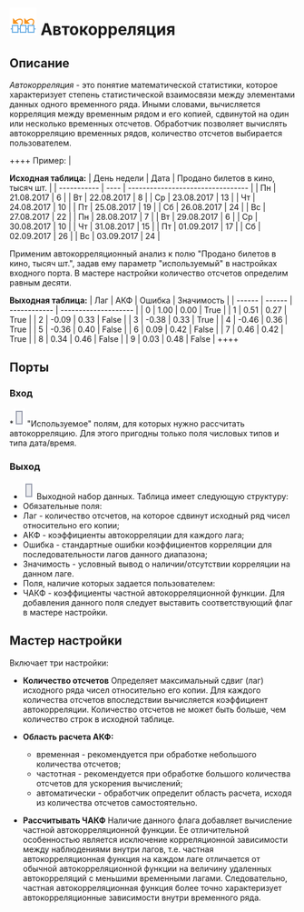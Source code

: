 # ![](../../media/app/processors/transformation/autocorrelation.svg) Автокорреляция

## Описание

*Автокорреляция* - это понятие математической статистики, которое характеризует степень статистической взаимосвязи между элементами данных одного временного ряда. Иными словами, вычисляется корреляция между временным рядом и его копией, сдвинутой на один или несколько временных отсчетов. Обработчик позволяет вычислять автокорреляцию временных рядов, количество отсчетов выбирается пользователем.

++++ Пример: |

**Исходная таблица:**
 | День недели | Дата | Продано билетов в кино, тысяч шт. |
 | ----------- | ---- | --------------------------------- |
 | Пн | 21.08.2017 | 6 |
 | Вт | 22.08.2017 | 8 |
 | Ср | 23.08.2017 | 13 |
 | Чт | 24.08.2017 | 10 |
 | Пт | 25.08.2017 | 19 |
 | Сб | 26.08.2017 | 24 |
 | Вс | 27.08.2017 | 22 |
 | Пн | 28.08.2017 | 7 |
 | Вт | 29.08.2017 | 6 |
 | Ср | 30.08.2017 | 10 |
 | Чт | 31.08.2017 | 15 |
 | Пт | 01.09.2017 | 17 |
 | Сб | 02.09.2017 | 26 |
 | Вс | 03.09.2017 | 24 |

Применим автокорреляционный анализ к полю "Продано билетов в кино, тысяч шт.", задав ему параметр "используемый" в настройках входного порта. В мастере настройки количество отсчетов определим равным десяти.

**Выходная таблица:**
 | Лаг | АКФ | Ошибка | Значимость |
 | ------ | ------ | ------------ | -------------------- |
 | 0 | 1.00 | 0.00 | True |
 | 1 | 0.51 | 0.27 | True |
 | 2 | -0.09 | 0.33 | False |
 | 3 | -0.38 | 0.33 | True |
 | 4 | -0.46 | 0.36 | True |
 | 5 | -0.36 | 0.40 | False |
 | 6 | 0.09 | 0.42 | False |
 | 7 | 0.46 | 0.42 | True |
 | 8 | 0.34 | 0.46 | False |
 | 9 | 0.03 | 0.48 | False |
++++

## Порты

### Вход

 *![](../../media/app/icons/ports/output_table_inactive.svg) "Используемое" полям, для которых нужно рассчитать автокорреляцию. Для этого пригодны только поля числовых типов и типа дата/время.

### Выход

* ![](../../media/app/icons/ports/output_table_inactive.svg) Выходной набор данных. Таблица имеет следующую структуру:
* Обязательные поля:
* Лаг - количество отсчетов, на которое сдвинут исходный ряд чисел относительно его копии;
* АКФ - коэффициенты автокорреляции для каждого лага;
* Ошибка - стандартные ошибки коэффициентов корреляции для последовательности лагов данного диапазона;
* Значимость - условный вывод о наличии/отсутствии корреляции на данном лаге.
* Поля, наличие которых задается пользователем:
* ЧАКФ - коэффициенты частной автокорреляционной функции. Для добавления данного поля следует выставить соответствующий флаг в мастере настройки.

## Мастер настройки

Включает три настройки:

* **Количество отсчетов** Определяет максимальный сдвиг (лаг) исходного ряда чисел относительно его копии. Для каждого количества отсчетов впоследствии вычисляется коэффициент автокорреляции. Количество отсчетов не может быть больше, чем количество строк в исходной таблице.

* **Область расчета АКФ:**
  * временная - рекомендуется при обработке небольшого количества отсчетов;
  * частотная - рекомендуется при обработке большого количества отсчетов для ускорения вычислений;
  * автоматически - обработчик определит область расчета, исходя из количества отсчетов самостоятельно.

* **Рассчитывать ЧАКФ** Наличие данного флага добавляет вычисление частной автокорреляционной функции. Ее отличительной особенностью является исключение корреляционной зависимости между наблюдениями внутри лагов, т.е. частная автокорреляционная функция на каждом лаге отличается от обычной автокорреляционной функции на величину удаленных автокорреляций с меньшими временными лагами. Следовательно, частная автокорреляционная функция более точно характеризует автокорреляционные зависимости внутри временного ряда.
